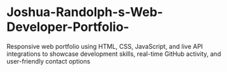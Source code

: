 # Joshua-Randolph-s-Web-Developer-Portfolio-
Responsive web portfolio using HTML, CSS, JavaScript, and live API integrations to showcase development skills, real-time GitHub activity, and user-friendly contact options
